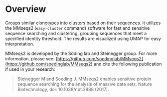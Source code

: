 # Overview

Groups similar clonotypes into clusters based on their sequences. It utilizes the MMseqs2 (`easy-cluster` command) software for fast and sensitive sequence searching and clustering, grouping sequences that meet a specified identity threshold. The results are visualized using UMAP for easy interpretation.

MMseqs2 is developed by the Söding lab and Steinegger group. For more information, please see: [https://github.com/soedinglab/MMseqs2](https://github.com/soedinglab/MMseqs2) and cite the following publication if used in your research:

> Steinegger M and Soeding J. MMseqs2 enables sensitive protein sequence searching for the analysis of massive data sets. Nature Biotechnology, doi: 10.1038/nbt.3988 (2017).